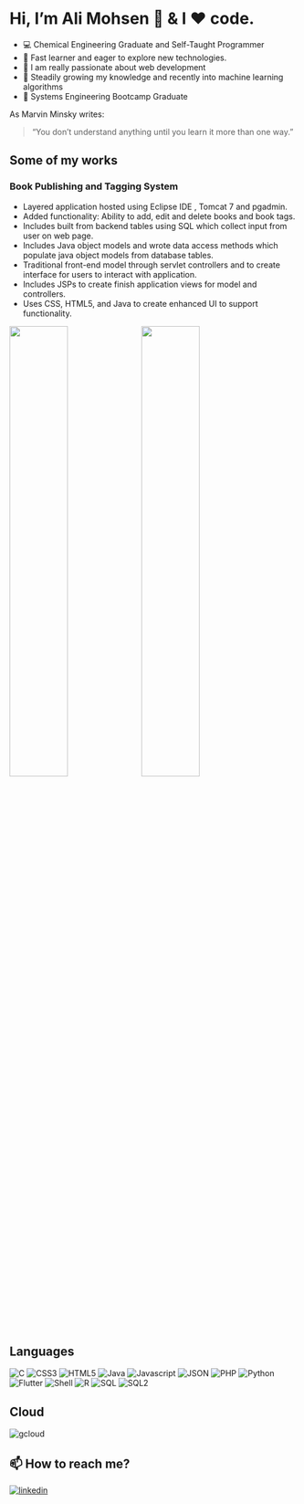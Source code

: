# Hi, I’m Ali Mohsen 👋 & I ❤️ code.
- :computer:	Chemical Engineering Graduate and Self-Taught Programmer
- 👀 Fast learner and eager to explore new technologies. 
- 🌱 I am really passionate about web development
- 💞️ Steadily growing my knowledge and recently into machine learning algorithms
- :school: Systems Engineering Bootcamp Graduate

As Marvin Minsky writes:
>“You don’t understand anything until you learn it more than one way.” 

## Some of my works

### Book Publishing and Tagging System
-	Layered application hosted using Eclipse IDE , Tomcat 7 and pgadmin.
- Added functionality: Ability to add, edit and delete books and book tags. 
-	Includes built from backend tables using SQL which collect input from user on web page.
-	Includes Java object models and wrote data access methods which populate java object models from database tables.
-	Traditional front-end model through servlet controllers and to create interface for users to interact with application.
-	Includes JSPs to create finish application views for model and controllers.
- Uses CSS, HTML5, and Java to create enhanced UI to support functionality.


<img src="https://i.imgur.com/dYzHnBw.gif" width="45%"></img> <img src="https://i.imgur.com/zeMuSNc.gif" width="45%"></img> 

## Languages

![C](https://img.shields.io/badge/C%2B%2B-00599C?style=for-the-badge&logo=c%2B%2B&logoColor=white)
	![CSS3](https://img.shields.io/badge/CSS3-1572B6?style=for-the-badge&logo=css3&logoColor=white)
  ![HTML5](https://img.shields.io/badge/HTML5-E34F26?style=for-the-badge&logo=html5&logoColor=white)
    ![Java](https://img.shields.io/badge/Java-ED8B00?style=for-the-badge&logo=java&logoColor=white)
    ![Javascript](https://img.shields.io/badge/JavaScript-323330?style=for-the-badge&logo=javascript&logoColor=F7DF1E)
    	![JSON](https://img.shields.io/badge/json-5E5C5C?style=for-the-badge&logo=json&logoColor=white)
      ![PHP](https://img.shields.io/badge/PHP-777BB4?style=for-the-badge&logo=php&logoColor=white)
      ![Python](https://img.shields.io/badge/Python-FFD43B?style=for-the-badge&logo=python&logoColor=blue)
      ![Flutter](https://img.shields.io/badge/Flutter-02569B?style=for-the-badge&logo=flutter&logoColor=white)
      ![Shell](https://img.shields.io/badge/Shell_Script-121011?style=for-the-badge&logo=gnu-bash&logoColor=white)
     ![R](https://img.shields.io/badge/R-276DC3?style=for-the-badge&logo=r&logoColor=white)
     ![SQL](https://img.shields.io/badge/Microsoft%20SQL%20Server-CC2927?style=for-the-badge&logo=microsoft%20sql%20server&logoColor=white)
     ![SQL2](https://img.shields.io/badge/PostgreSQL-316192?style=for-the-badge&logo=postgresql&logoColor=white)

  
## Cloud
  ![gcloud](https://img.shields.io/badge/Google_Cloud-4285F4?style=for-the-badge&logo=google-cloud&logoColor=white)
  
## 📫 How to reach me?

[![linkedin](https://img.shields.io/badge/LinkedIn-0077B5?style=for-the-badge&logo=linkedin&logoColor=white)](https://www.linkedin.com/in/alimohs/)



<!---
mohsenalis/mohsenalis is a ✨ special ✨ repository because its `README.md` (this file) appears on your GitHub profile.
You can click the Preview link to take a look at your changes.
--->
